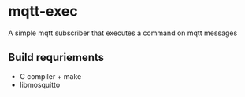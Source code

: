 mqtt-exec
=========

A simple mqtt subscriber that executes a command on mqtt messages

Build requriements
------------------
- C compiler + make
- libmosquitto


